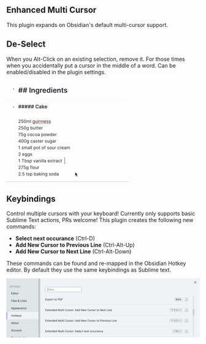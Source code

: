 ## Enhanced Multi Cursor

This plugin expands on Obsidian's default multi-cursor support.

## De-Select

When you Alt-Click on an existing selection, remove it.
For those times when you accidentally put a cursor in the middle of a word.
Can be enabled/disabled in the plugin settings.

![Example Usage Gif](./assets/multi-cursor-deselect.gif)

## Keybindings

Control multiple cursors with your keyboard! Currently only supports basic Sublime Text actions, PRs welcome!
This plugin creates the following new commands:

- **Select next occurance** (Ctrl-D)
- **Add New Cursor to Previous Line** (Ctrl-Alt-Up)
- **Add New Cursor to Next Line** (Ctrl-Alt-Down)

These commands can be found and re-mapped in the Obsidian Hotkey editor. By default they use the same keybindings as Sublime text.

![Screenshot of hotkey editor, showing some new cursor control commands](./assets/hotkey_screen.png)
